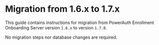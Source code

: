 # Migration from 1.6.x to 1.7.x

This guide contains instructions for migration from PowerAuth Enrollment Onboarding Server version `1.6.x` to version `1.7.0`.

No migration steps nor database changes are required.
